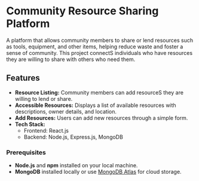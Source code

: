 # Community Resource Sharing Platform
A platform that allows community members to share or lend resources such as tools, equipment, and other items, helping reduce waste and foster a sense of community. This project connectS individuals who have resources they are willing to share with others who need them.

## Features
- **Resource Listing:** Community members can add resourceS they are willing to lend or share.
- **Accessible Resources:** Displays a list of available resources with descriptions, owner details, and location.
- **Add Resources:** Users can add new resources through a simple form.
- **Tech Stack:**
  - Frontend: React.js
  - Backend: Node.js, Express.js, MongoDB
    
### Prerequisites
- **Node.js** and **npm** installed on your local machine.
- **MongoDB** installed locally or use [MongoDB Atlas](https://www.mongodb.com/cloud/atlas) for cloud storage.
